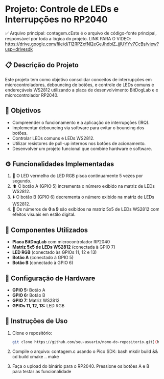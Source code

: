 # Projeto: Controle de LEDs e Interrupções no RP2040

✅ Arquivo principal: contagem.cEste é o arquivo de código-fonte principal, responsável por toda a lógica do projeto.
LINK PARA O VIDEO: https://drive.google.com/file/d/112RPZxfNl2eGeJhdbiZ_jjlUYYv7CcBs/view?usp=drivesdk

## 📋 Descrição do Projeto
Este projeto tem como objetivo consolidar conceitos de interrupções em microcontroladores, debouncing de botões, e controle de LEDs comuns e endereçáveis WS2812 utilizando a placa de desenvolvimento BitDogLab e o microcontrolador RP2040.

## 🎯 Objetivos
- Compreender o funcionamento e a aplicação de interrupções (IRQ).
- Implementar debouncing via software para evitar o bouncing dos botões.
- Controlar LEDs comuns e LEDs WS2812.
- Utilizar resistores de pull-up internos nos botões de acionamento.
- Desenvolver um projeto funcional que combine hardware e software.

## ⚙️ Funcionalidades Implementadas
1. 🔴 O LED vermelho do LED RGB pisca continuamente 5 vezes por segundo.  
2. ⬆️ O botão A (GPIO 5) incrementa o número exibido na matriz de LEDs WS2812.  
3. ⬇️ O botão B (GPIO 6) decrementa o número exibido na matriz de LEDs WS2812.  
4. 🔢 Os números de **0 a 9** são exibidos na matriz 5x5 de LEDs WS2812 com efeitos visuais em estilo digital.  

## 🧰 Componentes Utilizados
- **Placa BitDogLab** com microcontrolador RP2040  
- **Matriz 5x5 de LEDs WS2812** (conectada à GPIO 7)  
- **LED RGB** (conectado às GPIOs 11, 12 e 13)  
- **Botão A** (conectado à GPIO 5)  
- **Botão B** (conectado à GPIO 6)  

## 📡 Configuração de Hardware
- **GPIO 5:** Botão A  
- **GPIO 6:** Botão B  
- **GPIO 7:** Matriz WS2812  
- **GPIOs 11, 12, 13:** LED RGB  

## 📝 Instruções de Uso
1. Clone o repositório:
   ```bash
   git clone https://github.com/seu-usuario/nome-do-repositorio.git](https://github.com/Davileao10/Contagem)

2. Compile o arquivo: contagem.c usando o Pico SDK:
bash
mkdir build && cd build
cmake ..
make

3. Faça o upload do binário para o RP2040.
Pressione os botões A e B para testar as funcionalidade
